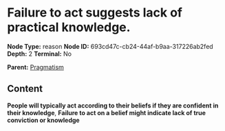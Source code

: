 # Failure to act suggests lack of practical knowledge.

**Node Type:** reason
**Node ID:** 693cd47c-cb24-44af-b9aa-317226ab2fed
**Depth:** 2
**Terminal:** No

**Parent:** [Pragmatism](pragmatism.md)

## Content

**People will typically act according to their beliefs if they are confident in their knowledge**, **Failure to act on a belief might indicate lack of true conviction or knowledge**
